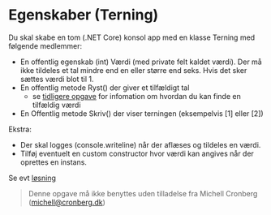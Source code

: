 ﻿# Egenskaber (Terning)

Du skal skabe en tom (.NET Core) konsol app med en klasse Terning med følgende medlemmer:

* En offentlig egenskab (int) Værdi (med private felt kaldet værdi). Der må ikke tildeles et tal mindre end en eller større end seks. Hvis det sker sættes værdi blot til 1.
* En offentlig metode Ryst() der giver et tilfældigt tal
	* se [tidligere opgave](https://github.com/devcronberg/undervisning-cs-opgaver/tree/master/Klasser-terning-simpel/Opgave#klasser-terning) for infomation om hvordan du kan finde en tilfældig værdi
* En Offentlig metode Skriv() der viser terningen (eksempelvis [1] eller [2]) 

Ekstra:

* Der skal logges (console.writeline) når der aflæses og tildeles en værdi.
* Tilføj eventuelt en custom constructor hvor værdi kan angives når der oprettes en instans.

Se evt [løsning](https://github.com/devcronberg/undervisning-cs-opgaver/blob/master/indkapsling-terning/Program.cs)

<!-- footerstart -->
> Denne opgave må ikke benyttes uden tilladelse fra Michell Cronberg (michell@cronberg.dk)
<!-- footerslut -->
